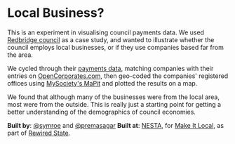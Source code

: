 # Local Business?

This is an experiment in visualising council payments data. We used [Redbridge council](http://redbridge.gov.uk) as a case study, and wanted to illustrate whether the council employs local businesses, or if they use companies based far from the area.

We cycled through their [payments data](http://data.redbridge.gov.uk/View/finance/payments-over-500), matching companies with their entries on [OpenCorporates.com](http://opencorporates.com), then geo-coded the companies' registered offices using [MySociety's MaPit](http://mapit.mysociety.org) and plotted the results on a map.

We found that although many of the businesses were from the local area, most were from the outside. This is really just a starting point for getting a better understanding of the demographics of council economies.

**Built by**: [@symroe](http://twitter.com/symroe) and [@premasagar](http://twitter.com/premasagar)
**Built at**: [NESTA](http://www.nesta.org.uk), for [Make It Local](http://www.nesta.org.uk/areas_of_work/public_services_lab/make_it_local), as part of [Rewired State](http://rewiredstate.org).
